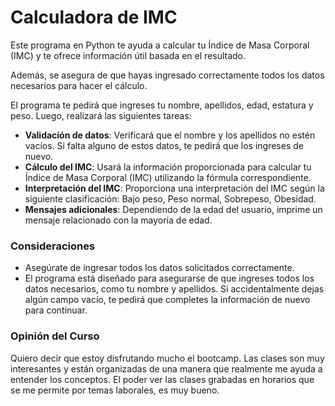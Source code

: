 # Calculadora de IMC

Este programa en Python te ayuda a calcular tu Índice de Masa Corporal (IMC) y te ofrece información útil basada en el resultado.

Además, se asegura de que hayas ingresado correctamente todos los datos necesarios para hacer el cálculo.

El programa te pedirá que ingreses tu nombre, apellidos, edad, estatura y peso. Luego, realizará las siguientes tareas:

- **Validación de datos**: Verificará que el nombre y los apellidos no estén vacíos. Si falta alguno de estos datos, te pedirá que los ingreses de nuevo.
- **Cálculo del IMC**: Usará la información proporcionada para calcular tu Índice de Masa Corporal (IMC) utilizando la fórmula correspondiente.
- **Interpretación del IMC**: Proporciona una interpretación del IMC según la siguiente clasificación: Bajo peso, Peso normal, Sobrepeso, Obesidad.
- **Mensajes adicionales**: Dependiendo de la edad del usuario, imprime un mensaje relacionado con la mayoría de edad.

### Consideraciones

- Asegúrate de ingresar todos los datos solicitados correctamente.
- El programa está diseñado para asegurarse de que ingreses todos los datos necesarios, como tu nombre y apellidos. Si accidentalmente dejas algún campo vacío, te pedirá que completes la información de nuevo para continuar.

### Opinión del Curso
Quiero decir que estoy disfrutando mucho el bootcamp. Las clases son muy interesantes y están organizadas de una manera que realmente me ayuda a entender los conceptos.
El poder ver las clases grabadas en horarios que se me permite por temas laborales, es muy bueno.
